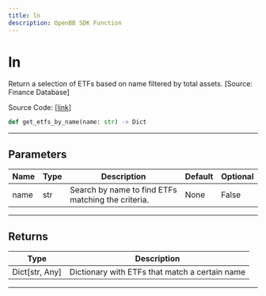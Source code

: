 ```yaml
---
title: ln
description: OpenBB SDK Function
---
```


# ln

Return a selection of ETFs based on name filtered by total assets. [Source: Finance Database]

Source Code: [[link](https://github.com/OpenBB-finance/OpenBBTerminal/tree/main/openbb_terminal/etf/financedatabase_model.py#L15)]
```python
def get_etfs_by_name(name: str) -> Dict
```
---
## Parameters
| Name | Type | Description | Default | Optional |
| ---- | ---- | ----------- | ------- | -------- |
| name | str | Search by name to find ETFs matching the criteria. | None | False |

---
## Returns
| Type | Description |
| ---- | ----------- |
| Dict[str, Any] | Dictionary with ETFs that match a certain name |
---
